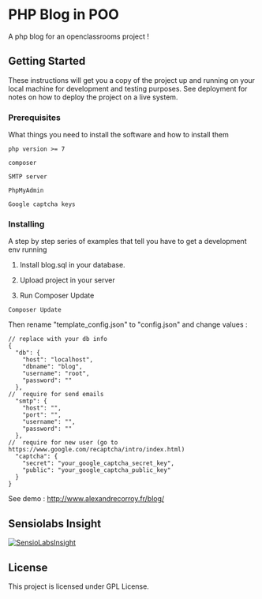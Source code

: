 # PHP Blog in POO

A php blog for an openclassrooms project !

## Getting Started

These instructions will get you a copy of the project up and running on your local machine for development and testing purposes. See deployment for notes on how to deploy the project on a live system.

### Prerequisites

What things you need to install the software and how to install them

```
php version >= 7
```
```
composer
```
```
SMTP server
```
```
PhpMyAdmin
```
```
Google captcha keys
```

### Installing

A step by step series of examples that tell you have to get a development env running

1. Install blog.sql in your database.

2. Upload project in your server

3. Run Composer Update

```
Composer Update
```

Then rename "template_config.json" to "config.json" and change values :

```
// replace with your db info
{
  "db": {
    "host": "localhost",
    "dbname": "blog",
    "username": "root",
    "password": ""
  },
//  require for send emails
  "smtp": {
    "host": "",
    "port": "",
    "username": "",
    "password": ""
  },
//  require for new user (go to https://www.google.com/recaptcha/intro/index.html)
  "captcha": {
    "secret": "your_google_captcha_secret_key",
    "public": "your_google_captcha_public_key"
  }
}
```

See demo : http://www.alexandrecorroy.fr/blog/

## Sensiolabs Insight

[![SensioLabsInsight](https://insight.sensiolabs.com/projects/f82b0161-33f0-487f-81fe-0fb61edf3b75/big.png)](https://insight.sensiolabs.com/projects/f82b0161-33f0-487f-81fe-0fb61edf3b75)

## License

This project is licensed under GPL License.
